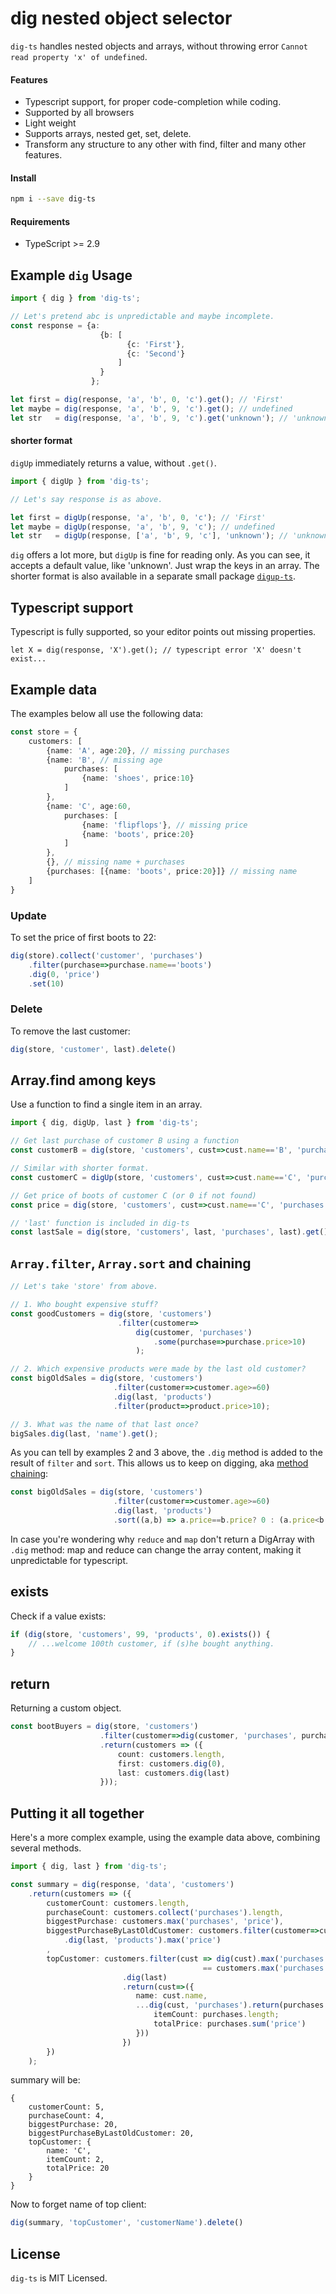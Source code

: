 # dig nested object selector

`dig-ts` handles nested objects and arrays,
without throwing error `Cannot read property 'x' of undefined`.

#### Features
- Typescript support, for proper code-completion while coding.
- Supported by all browsers 
- Light weight
- Supports arrays, nested get, set, delete.
- Transform any structure to any other with find, filter and many other features.

#### Install

```bash
npm i --save dig-ts
```

#### Requirements

- TypeScript >= 2.9

## Example `dig` Usage

```typescript
import { dig } from 'dig-ts';

// Let's pretend abc is unpredictable and maybe incomplete.
const response = {a:
                    {b: [
                          {c: 'First'}, 
                          {c: 'Second'}
                        ]
                    }
                  };

let first = dig(response, 'a', 'b', 0, 'c').get(); // 'First'
let maybe = dig(response, 'a', 'b', 9, 'c').get(); // undefined
let str   = dig(response, 'a', 'b', 9, 'c').get('unknown'); // 'unknown'

```

#### shorter format
`digUp` immediately returns a value, without `.get()`. 

```typescript
import { digUp } from 'dig-ts';

// Let's say response is as above.

let first = digUp(response, 'a', 'b', 0, 'c'); // 'First'
let maybe = digUp(response, 'a', 'b', 9, 'c'); // undefined
let str   = digUp(response, ['a', 'b', 9, 'c'], 'unknown'); // 'unknown'
```
`dig` offers a lot more, but `digUp` is fine for reading only. 
As you can see, it accepts a default value, like 'unknown'. 
Just wrap the keys in an array.
The shorter format is also available in a separate small package [`digup-ts`](https://www.npmjs.com/package/digup-ts).


## Typescript support

Typescript is fully supported, so your editor points out missing properties.
```
let X = dig(response, 'X').get(); // typescript error 'X' doesn't exist...
```

## Example data

The examples below all use the following data:
```typescript
const store = {
    customers: [
        {name: 'A', age:20}, // missing purchases
        {name: 'B', // missing age
            purchases: [
                {name: 'shoes', price:10}
            ]
        },
        {name: 'C', age:60,
            purchases: [
                {name: 'flipflops'}, // missing price
                {name: 'boots', price:20}
            ]
        },
        {}, // missing name + purchases
        {purchases: [{name: 'boots', price:20}]} // missing name
    ]
}
```
### Update
To set the price of first boots to 22:
```typescript
dig(store).collect('customer', 'purchases')
    .filter(purchase=>purchase.name=='boots')
    .dig(0, 'price')
    .set(10)
```

### Delete
To remove the last customer:
```typescript
dig(store, 'customer', last).delete()
```
## Array.find among keys

Use a function to find a single item in an array.
```typescript
import { dig, digUp, last } from 'dig-ts';

// Get last purchase of customer B using a function
const customerB = dig(store, 'customers', cust=>cust.name=='B', 'purchases', last).get();

// Similar with shorter format.
const customerC = digUp(store, 'customers', cust=>cust.name=='C', 'purchases', last);

// Get price of boots of customer C (or 0 if not found)
const price = dig(store, 'customers', cust=>cust.name=='C', 'purchases', pur=>pur.name=='boots', 'price').get(0);

// 'last' function is included in dig-ts
const lastSale = dig(store, 'customers', last, 'purchases', last).get(); // boots object

```

## `Array.filter`, `Array.sort` and chaining

```typescript
// Let's take 'store' from above.

// 1. Who bought expensive stuff?
const goodCustomers = dig(store, 'customers')
                        .filter(customer=>
                            dig(customer, 'purchases')
                                .some(purchase=>purchase.price>10)
                            );

// 2. Which expensive products were made by the last old customer?
const bigOldSales = dig(store, 'customers')
                       .filter(customer=>customer.age>=60)
                       .dig(last, 'products')
                       .filter(product=>product.price>10);

// 3. What was the name of that last once?
bigSales.dig(last, 'name').get();

```
As you can tell by examples 2 and 3 above, 
the `.dig` method is added to the result of `filter` and `sort`. 
This allows us to keep on digging, aka [method chaining](https://schier.co/blog/2013/11/14/method-chaining-in-javascript.html):

```typescript
const bigOldSales = dig(store, 'customers')
                       .filter(customer=>customer.age>=60)
                       .dig(last, 'products')
                       .sort((a,b) => a.price==b.price? 0 : (a.price<b.price? -1 : 1);
```
In case you're wondering why `reduce` and `map` don't return a DigArray with `.dig` method: 
map and reduce can change the array content,
making it unpredictable for typescript. 

## exists 
Check if a value exists:
```typescript
if (dig(store, 'customers', 99, 'products', 0).exists()) {
    // ...welcome 100th customer, if (s)he bought anything.
}
```

## return 
Returning a custom object.
```typescript
const bootBuyers = dig(store, 'customers')
                    .filter(customer=>dig(customer, 'purchases', purchase=>purchase.name==='boots')
                    .return(customers => ({
                        count: customers.length,
                        first: customers.dig(0), 
                        last: customers.dig(last)   
                    }));
```

## Putting it all together
Here's a more complex example, using the example data above, combining several methods.
```typescript
import { dig, last } from 'dig-ts';

const summary = dig(response, 'data', 'customers')
    .return(customers => ({
        customerCount: customers.length,
        purchaseCount: customers.collect('purchases').length,
        biggestPurchase: customers.max('purchases', 'price'),
        biggestPurchaseByLastOldCustomer: customers.filter(customer=>customer.age>=60)
            .dig(last, 'products').max('price')
        ,
        topCustomer: customers.filter(cust => dig(cust).max('purchases', 'length') 
                                           == customers.max('purchases', 'length'))
                         .dig(last)
                         .return(cust=>({
                            name: cust.name,
                            ...dig(cust, 'purchases').return(purchases => ({
                                itemCount: purchases.length;
                                totalPrice: purchases.sum('price')
                            }))
                         })
        })
    );
```
summary will be:
```
{
    customerCount: 5,
    purchaseCount: 4,
    biggestPurchase: 20,
    biggestPurchaseByLastOldCustomer: 20,
    topCustomer: {
        name: 'C',
        itemCount: 2,
        totalPrice: 20
    }
}
```
Now to forget name of top client:
```typescript
dig(summary, 'topCustomer', 'customerName').delete()
```

## License

`dig-ts` is MIT Licensed.
